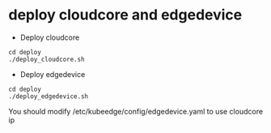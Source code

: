 # deploy cloudcore and edgedevice

- Deploy cloudcore

```shell
cd deploy
./deploy_cloudcore.sh
```
- Deploy edgedevice


```shell
cd deploy
./deploy_edgedevice.sh
```
You should modify /etc/kubeedge/config/edgedevice.yaml to use cloudcore ip
